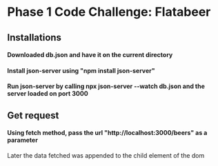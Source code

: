 # Phase 1 Code Challenge: Flatabeer
## Installations
#### Downloaded db.json and have it on the current directory
#### Install json-server using "npm install json-server"
#### Run json-server by calling npx json-server --watch db.json and the server loaded on port 3000

## Get request
#### Using fetch method, pass the url "http://localhost:3000/beers" as a parameter 
 Later the data fetched was appended to the child element of the dom
 

